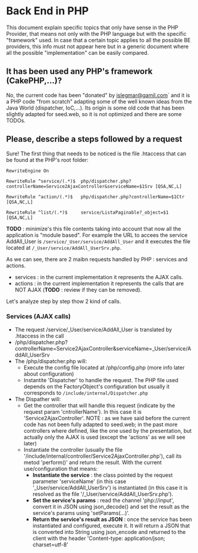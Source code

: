 # Back End in PHP

This document explain specific topics that only have sense in the PHP Provider, that means not only with the PHP language but with the specific "framework" used.
In case that a certain topic applies to all the possible BE providers, this info must not appear here but in a generic document where all the possible "implementation" can be easily compared.

It has been used any PHP's framework (CakePHP,...)?
---------------------------------------------------

No, the current code has been "donated" by islegmar@gamil.com` and it is a PHP code "from scratch" adapting some of the well known ideas from the Java World (dispatcher, IoC,...). Its origin is some old code that has been slightly adapted for seed.web, so it is not optimized and there are some TODOs. 

Please, describe a steps followed by a request
-----------------------------------------------
Sure! The first thing that needs to be noticed is the file .htaccess that can be found at the PHP's root folder:

    RewriteEngine On

    RewriteRule ^service/(.*)$  php/dispatcher.php?controllerName=Service2AjaxController&serviceName=$1Srv [QSA,NC,L]

    RewriteRule ^action/(.*)$   php/dispatcher.php?controllerName=$1Ctr [QSA,NC,L]

    RewriteRule ^list/(.*)$     service/ListaPaginable?_object=$1 [QSA,NC,L]

**TODO** :  minimize's this file contents taking into account that now all the application is "module based". For example the URL to accees the service AddAll_User is `/service/_User/service/AddAll_User` and it executes the file located at `/_User/service/AddAll_UserSrv.php`.

As we can see, there are 2 maibn requests handled by PHP : services and actions.
* services : in the current implementation it represents the AJAX calls.
* actions : in the current implementation it represents the calls that are NOT AJAX (**TODO** : review if they can be removed).

Let's analyze step by step thow 2 kind of calls.

### Services (AJAX calls)

* The request /service/_User/service/AddAll_User is translated by .htaccess in the call
* /php/dispatcher.php?controllerName=Service2AjaxController&serviceName=_User/service/AddAll_UserSrv 
* The /php/dispatcher.php will:
  * Execute the config file located at /php/config.php (more info later about configuration)
  * Instantite 'Dispatcher' to handle the request. The PHP file used depends on the FactoryObject's configuration but usually it corresponds to `/include/internal/Dispatcher.php`
* The Dispather will:
  * Get the controller that will handle this request (indicate by the request param 'cntrollerName'). In this case it is 'Service2AjaxController'. NOTE : as we have said before the current code has not been fully adapted to seed.web; in the past more controllers where defined, like the one used by the presentation, but actually only the AJAX is used (except the 'actions' as we will see later)
  * Instantiate the controller (usually the file '/include/internal/controller/Service2AjaxController.php'), call its metod 'perform()' and return the result. With the current use/configuration that means:
    * **Instantiate the service** : the class pointed by the request parameter 'serviceName' (in this case '_User/service/AddAll_UserSrv') is instantiated (in this case it is resolved as the file '/_User/service/AddAll_UserSrv.php').
    * **Set the service's params** : read the channel 'php://input', convert it in JSON using json_decode() and set the result as the service's params using 'setParams(...)'.
    * **Return the service's result as JSON** : once the service has been instantiated and configured, execute it. It will return a JSON that is converted into String using json_encode and returned to the client with the header 'Content-type: application/json; charset=utf-8'
